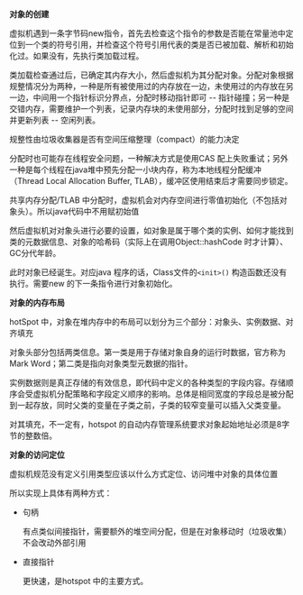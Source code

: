 **对象的创建**

虚拟机遇到一条字节码new指令，首先去检查这个指令的参数是否能在常量池中定位到一个类的符号引用，并检查这个符号引用代表的类是否已被加载、解析和初始化过。如果没有，先执行类加载过程。

类加载检查通过后，已确定其内存大小，然后虚拟机为其分配对象。分配对象根据规整情况分为两种，一种是所有被使用过的内存放在一边，未使用过的内存放在另一边，中间用一个指针标识分界点，分配时移动指针即可 -- 指针碰撞；另一种是交错内存，需要维护一个列表，记录内存块的未使用部分，分配时找到足够的空间并更新列表 -- 空闲列表。

规整性由垃圾收集器是否有空间压缩整理（compact）的能力决定

分配时也可能存在线程安全问题，一种解决方式是使用CAS 配上失败重试；另外一种是每个线程在java堆中预先分配一小块内存，称为本地线程分配缓冲（Thread Local Allocation Buffer, TLAB），缓冲区使用结束后才需要同步锁定。

共享内存分配/TLAB 中分配时，虚拟机会对内存空间进行零值初始化（不包括对象头）。所以java代码中不用赋初始值

然后虚拟机对对象头进行必要的设置，如对象是属于哪个类的实例、如何才能找到类的元数据信息、对象的哈希码（实际上在调用Object::hashCode 时才计算）、GC分代年龄。

此时对象已经诞生。对应java 程序的话，Class文件的`<init>()` 构造函数还没有执行。需要new 的下一条指令进行对象初始化。



**对象的内存布局**

hotSpot 中，对象在堆内存中的布局可以划分为三个部分：对象头、实例数据、对齐填充

对象头部分包括两类信息。第一类是用于存储对象自身的运行时数据，官方称为Mark Word；第二类是指向对象类型元数据的指针。

实例数据则是真正存储的有效信息，即代码中定义的各种类型的字段内容。存储顺序会受虚拟机分配策略和字段定义顺序的影响。总体是相同宽度的字段总是被分配到一起存放，同时父类的变量在子类之前，子类的较窄变量可以插入父类变量。

对其填充，不一定有，hotspot 的自动内存管理系统要求对象起始地址必须是8字节的整数倍。



**对象的访问定位**

虚拟机规范没有定义引用类型应该以什么方式定位、访问堆中对象的具体位置

所以实现上具体有两种方式：

- 句柄

    有点类似间接指针，需要额外的堆空间分配，但是在对象移动时（垃圾收集）不会改动外部引用

- 直接指针

    更快速，是hotspot 中的主要方式。



